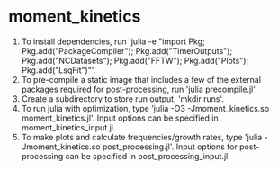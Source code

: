 # moment_kinetics
1) To install dependencies, run 'julia -e "import Pkg; Pkg.add(\"PackageCompiler\"); Pkg.add(\"TimerOutputs\"); Pkg.add(\"NCDatasets\"); Pkg.add(\"FFTW\"); Pkg.add(\"Plots\"); Pkg.add(\"LsqFit\")"'.
2) To pre-compile a static image that includes a few of the external packages required for post-processing, run 'julia precompile.jl'.
3) Create a subdirectory to store run output, 'mkdir runs'.
4) To run julia with optimization, type 'julia -O3 -Jmoment_kinetics.so moment_kinetics.jl'.  Input options can be specified in moment_kinetics_input.jl.
5) To make plots and calculate frequencies/growth rates, type 'julia -Jmoment_kinetics.so post_processing.jl'.  Input options for post-processing can be specified in post_processing_input.jl.
